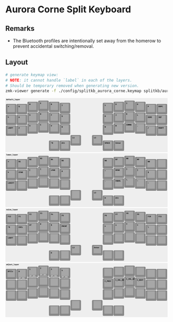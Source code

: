 # Aurora Corne Split Keyboard

## Remarks

- The Bluetooth profiles are intentionally set away from the homerow to prevent accidental switching/removal.

## Layout

```sh
# generate keymap view:
# NOTE: it cannot handle `label` in each of the layers.
# Should be temporary removed when generating new version.
zmk-viewer generate -f ./config/splitkb_aurora_corne.keymap splitkb/aurora/corne/rev1
```

![Tux, the Linux mascot](/assets/splitkb_aurora_corne_rev1_split_3x6_3_default_layer.png)
![Tux, the Linux mascot](/assets/splitkb_aurora_corne_rev1_split_3x6_3_lower_layer.png)
![Tux, the Linux mascot](/assets/splitkb_aurora_corne_rev1_split_3x6_3_raise_layer.png)
![Tux, the Linux mascot](/assets/splitkb_aurora_corne_rev1_split_3x6_3_adjust_layer.png)
